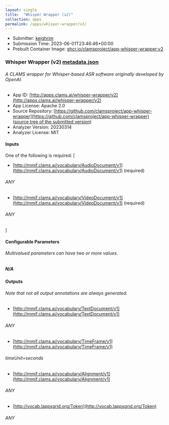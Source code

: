 ```yaml
---
layout: single
title:  "Whisper Wrapper (v2)"
collection: apps
permalink: /apps/whisper-wrapper/v2/
---
```

* Submitter: [keighrim](https://github.com/keighrim)
* Submission Time: 2023-06-01T23:46:46+00:00
* Prebuilt Container Image: [ghcr.io/clamsproject/app-whisper-wrapper:v2](https://github.com/clamsproject/app-whisper-wrapper/pkgs/container/app-whisper-wrapper/v2)


### Whisper Wrapper (v2) [metadata.json](metadata.json)
###### A CLAMS wrapper for Whisper-based ASR software originally developed by OpenAI.

* App ID: [http://apps.clams.ai/whisper-wrapper/v2](http://apps.clams.ai/whisper-wrapper/v2)
* App License: Apache 2.0
* Source Repository: [https://github.com/clamsproject/app-whisper-wrapper](https://github.com/clamsproject/app-whisper-wrapper) ([source tree of the submitted version](https://github.com/clamsproject/app-whisper-wrapper/tree/v2))
* Analyzer Version: 20230314
* Analyzer License: MIT


#### Inputs
One of the following is required: [
* [http://mmif.clams.ai/vocabulary/AudioDocument/v1](http://mmif.clams.ai/vocabulary/AudioDocument/v1) (required)
###### ANY
* [http://mmif.clams.ai/vocabulary/VideoDocument/v1](http://mmif.clams.ai/vocabulary/VideoDocument/v1) (required)
###### ANY
]


#### Configurable Parameters
###### Multivalued parameters can have two or more values.

##### N/A


#### Outputs
###### Note that not all output annotations are always generated.
* [http://mmif.clams.ai/vocabulary/TextDocument/v1](http://mmif.clams.ai/vocabulary/TextDocument/v1) 
###### ANY
* [http://mmif.clams.ai/vocabulary/TimeFrame/v1](http://mmif.clams.ai/vocabulary/TimeFrame/v1) 
###### timeUnit=seconds
* [http://mmif.clams.ai/vocabulary/Alignment/v1](http://mmif.clams.ai/vocabulary/Alignment/v1) 
###### ANY
* [http://vocab.lappsgrid.org/Token](http://vocab.lappsgrid.org/Token) 
###### ANY

